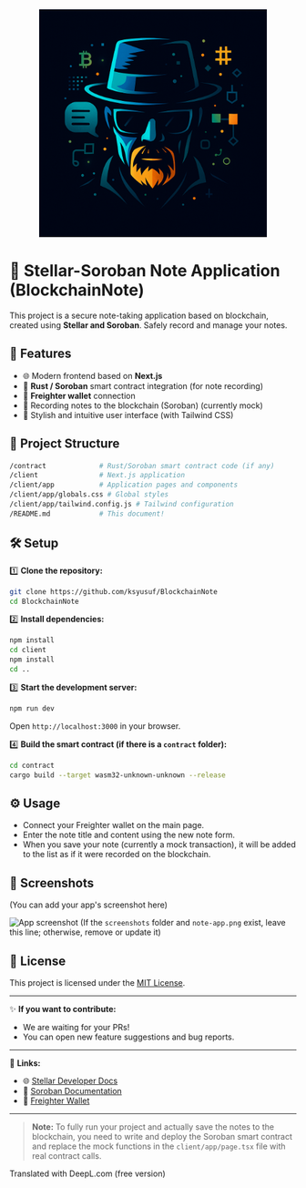 <div align="center">
  <img src="https://github.com/ksyusuf/BlockchainNote/blob/master/BloackchainHeisenberg.png" alt="BlockchainHeisenberg" width="400"/>
</div>

# 📝 Stellar-Soroban Note Application (BlockchainNote)

This project is a secure note-taking application based on blockchain, created using **Stellar and Soroban**. Safely record and manage your notes.

## 🚀 Features

- 🌐 Modern frontend based on **Next.js**
- 📜 **Rust / Soroban** smart contract integration (for note recording)
- 🔑 **Freighter wallet** connection
- 💾 Recording notes to the blockchain (Soroban) (currently mock)
- 🎨 Stylish and intuitive user interface (with Tailwind CSS)

## 📂 Project Structure

```bash
/contract             # Rust/Soroban smart contract code (if any)
/client               # Next.js application
/client/app           # Application pages and components
/client/app/globals.css # Global styles
/client/app/tailwind.config.js # Tailwind configuration
/README.md            # This document!
```

## 🛠️ Setup

1️⃣ **Clone the repository:**
```bash
git clone https://github.com/ksyusuf/BlockchainNote
cd BlockchainNote
```

2️⃣ **Install dependencies:**
```bash
npm install
cd client
npm install
cd ..
```

3️⃣ **Start the development server:**
```bash
npm run dev
```
Open `http://localhost:3000` in your browser.

4️⃣ **Build the smart contract (if there is a `contract` folder):**
```bash
cd contract
cargo build --target wasm32-unknown-unknown --release
```

## ⚙️ Usage

- Connect your Freighter wallet on the main page.
- Enter the note title and content using the new note form.
- When you save your note (currently a mock transaction), it will be added to the list as if it were recorded on the blockchain.

## 📸 Screenshots

(You can add your app's screenshot here)

![App screenshot](./screenshots/note-app.png)
(If the `screenshots` folder and `note-app.png` exist, leave this line; otherwise, remove or update it)

## 📄 License

This project is licensed under the [MIT License](LICENSE).

---

✨ **If you want to contribute:**  
- We are waiting for your PRs!  
- You can open new feature suggestions and bug reports.

---

🔗 **Links:**
- 🌐 [Stellar Developer Docs](https://developers.stellar.org/docs/)
- 🔧 [Soroban Documentation](https://soroban.stellar.org/docs)
- 💼 [Freighter Wallet](https://freighter.app/)

---

> **Note:** To fully run your project and actually save the notes to the blockchain, you need to write and deploy the Soroban smart contract and replace the mock functions in the `client/app/page.tsx` file with real contract calls.

Translated with DeepL.com (free version)
